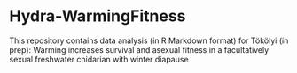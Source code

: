 # Hydra-WarmingFitness

This repository contains data analysis (in R Markdown format) for Tökölyi (in prep): Warming increases survival and asexual fitness in a facultatively sexual freshwater cnidarian with winter diapause
